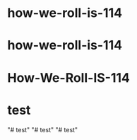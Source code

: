 # how-we-roll-is-114
# how-we-roll-is-114
# How-We-Roll-IS-114
# test
"# test" 
"# test" 
"# test" 
